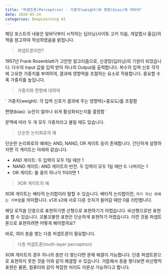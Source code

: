 ```yaml
---
title: "퍼셉트론(Perceptron) - 가중치(weight)와 편향(bias)에 대하여"
date: 2020-05-24
categories: DeepLearning AI
---
```


해당 포스트의 내용은 밑바닥부터 시작하는 딥러닝(사이토 고키 지음, 개앞맵시 옮김)의 책을 참고하여 작성하였음을 밝힙니다.


> 퍼셉트론이란?


1957년 Frank Rosenblatt가 고안한 알고리즘으로, 신경망(딥러닝)의 기원이 되었습니다.
다수의 Input 값을 입력 받아 하나의 Output을 출력합니다.
복수의 입력 신호 각각에 고유한 가중치를 부여하여, 결과에 영향력을 조절하는 요소로 작용합니다.
중요할 수록 가중치를 높입니다.


> 가중치와 편향에 대하여

`
가중치(weight): 각 입력 신호가 결과에 주는 영향력(=중요도)를 조절함


편향(bias): 뉴런이 얼마나 쉬게 활성화되는지를 결정함
`

문맥에 따라 두 개 모두 가중치라고 불릴 때도 있습니다.


> 단순한 논리회로의 예


단순한 논리회로의 예에는 AND, NAND, OR 게이트 등이 존재합니다.
간단하게 설명하자면 각 게이트는 아래와 같습니다.
- AND 게이트: 두 입력이 모두 1일 때만 1
- NAND 게이트: AND 게이트의 반전. 두 입력이 모두 1일 때만 0. 나머지는 1
- OR 게이트: 둘 중의 하나가 1이라면 1


> XOR 게이트의 예


XOR 게이트는 배타적 논리합이라 말할 수 있습니다.
배타적 논리합이란, `자기 자신 외에는 거부함`을 의미합니다.
x1과 x2에 서로 다른 숫자가 들어갈 때만 0을 리턴합니다.


해당 로직을 단층으로 표현하기엔 선형으로 표현하기가 어렵습니다.
비선형으로만 표현을 할 수 있습니다. 꼬불꼬불한 표현은 단순하게 표현하기 어렵습니다.
이런 것을 퍼셉트론으로 표현하려면 어떻게 해야할까요?


바로, 여러 층을 쌓는 다층 퍼셉트론이 필요합니다.


> 다층 퍼셉트론(multi-layer perceptron)


XOR 게이트의 경우 하나의 층만 더 쌓는다면 문제 해결이 가능합니다.
단층 퍼셉트론으로 표현하지 못한 것을 이와 같이 해결할 수 있습니다.
거듭해서 층을 쌓다보면 비선형적 표현은 물론, 컴퓨터와 같이 복잡한 처리도 이론상 가능하다고 합니다.


